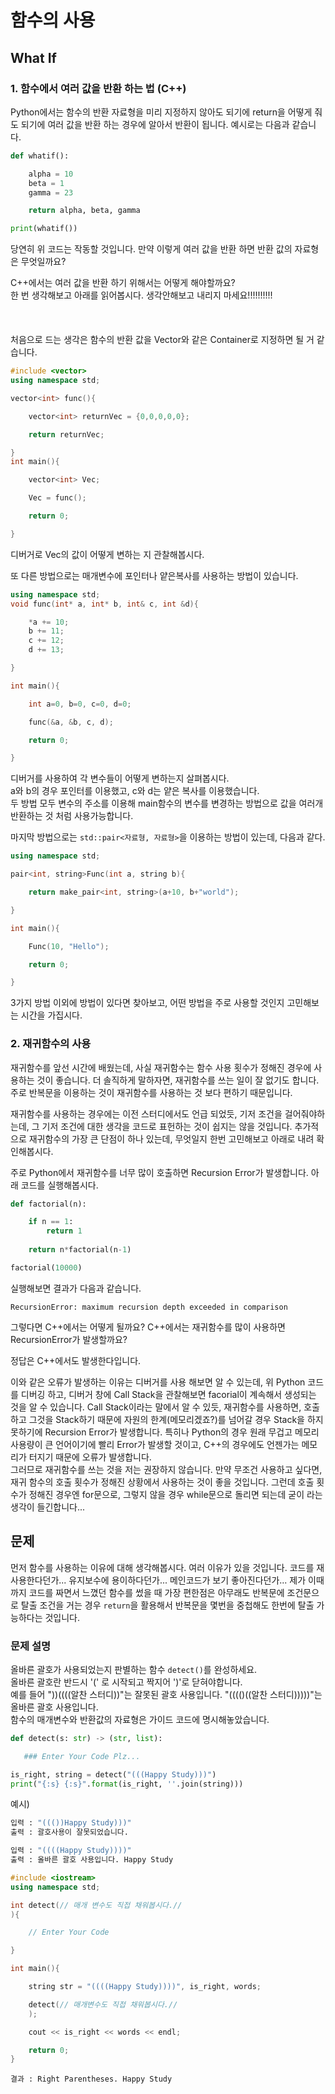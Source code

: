 함수의 사용
====
## What If
### 1. 함수에서 여러 값을 반환 하는 법 (C++)
Python에서는 함수의 반환 자료형을 미리 지정하지 않아도 되기에 return을 어떻게 줘도 되기에 여러 값을 반환 하는 경우에 알아서 반환이 됩니다. 예시로는 다음과 같습니다.<br>

```python
def whatif():

    alpha = 10
    beta = 1
    gamma = 23

    return alpha, beta, gamma

print(whatif())
```

당연히 위 코드는 작동할 것입니다. 만약 이렇게 여러 값을 반환 하면 반환 값의 자료형은 무엇일까요? 

C++에서는 여러 값을 반환 하기 위해서는 어떻게 해야할까요? <br>한 번 생각해보고 아래를 읽어봅시다. 생각안해보고 내리지 마세요!!!!!!!!!!<br><br><br><br>
처음으로 드는 생각은 함수의 반환 값을 Vector와 같은 Container로 지정하면 될 거 같습니다.
```cpp
#include <vector>
using namespace std;

vector<int> func(){

    vector<int> returnVec = {0,0,0,0,0};

    return returnVec;

}
int main(){

    vector<int> Vec;

    Vec = func();

    return 0;

}
```

디버거로 Vec의 값이 어떻게 변하는 지 관찰해봅시다.<br>

또 다른 방법으로는 매개변수에 포인터나 얕은복사를 사용하는 방법이 있습니다.<br>

```cpp
using namespace std;
void func(int* a, int* b, int& c, int &d){

    *a += 10;
    b += 11;
    c += 12;
    d += 13; 

}

int main(){

    int a=0, b=0, c=0, d=0;

    func(&a, &b, c, d);

    return 0;

}
```
디버거를 사용하여 각 변수들이 어떻게 변하는지 살펴봅시다.<br>
a와 b의 경우 포인터를 이용했고, c와 d는 얕은 복사를 이용했습니다.<br>
두 방법 모두 변수의 주소를 이용해 main함수의 변수를 변경하는 방법으로 값을 여러개 반환하는 것 처럼 사용가능합니다.<br>

마지막 방법으로는 ```std::pair<자료형, 자료형>```을 이용하는 방법이 있는데, 다음과 같다.<br>

```cpp
using namespace std;

pair<int, string>Func(int a, string b){

    return make_pair<int, string>(a+10, b+"world");

}

int main(){

    Func(10, "Hello");

    return 0;

}
```
3가지 방법 이외에 방법이 있다면 찾아보고, 어떤 방법을 주로 사용할 것인지 고민해보는 시간을 가집시다.

### 2. 재귀함수의 사용
재귀함수를 앞선 시간에 배웠는데, 사실 재귀함수는 함수 사용 횟수가 정해진 경우에 사용하는 것이 좋습니다. 더 솔직하게 말하자면, 재귀함수를 쓰는 일이 잘 없기도 합니다. 주로 반복문을 이용하는 것이 재귀함수를 사용하는 것 보다 편하기 때문입니다.<br>

재귀함수를 사용하는 경우에는 이전 스터디에서도 언급 되었듯, 기저 조건을 걸어줘야하는데, 그 기저 조건에 대한 생각을 코드로 표헌하는 것이 쉽지는 않을 것입니다. 추가적으로 재귀함수의 가장 큰 단점이 하나 있는데, 무엇일지 한번 고민해보고 아래로 내려 확인해봅시다.<br>

주로 Python에서 재귀함수를 너무 많이 호출하면 Recursion Error가 발생합니다. 아래 코드를 실행해봅시다.
```python
def factorial(n):

    if n == 1:
        return 1
    
    return n*factorial(n-1)

factorial(10000)
```
실행해보면 결과가 다음과 같습니다.
```
RecursionError: maximum recursion depth exceeded in comparison
```

그렇다면 C++에서는 어떻게 될까요? C++에서는 재귀함수를 많이 사용하면 RecursionError가 발생할까요?<br>

정답은 C++에서도 발생한다입니다.

이와 같은 오류가 발생하는 이유는 디버거를 사용 해보면 알 수  있는데, 위 Python 코드를 디버깅 하고, 디버거 창에 Call Stack을 관찰해보면 facorial이 계속해서 생성되는 것을 알 수 있습니다. Call Stack이라는 말에서 알 수 있듯, 재귀함수를 사용하면, 호출하고 그것을 Stack하기 때문에 자원의 한계(메모리겠죠?)를 넘어갈 경우 Stack을 하지 못하기에 Recursion Error가 발생합니다. 특히나 Python의 경우 원래 무겁고 메모리 사용량이 큰 언어이기에 빨리 Error가 발생할 것이고, C++의 경우에도 언젠가는 메모리가 터지기 때문에 오류가 발생합니다.<br>
그러므로 재귀함수를 쓰는 것을 저는 권장하지 않습니다. 만약 무조건 사용하고 싶다면, 재귀 함수의 호출 횟수가 정해진 상황에서 사용하는 것이 좋을 것입니다. 그런데 호출 횟수가 정해진 경우엔 for문으로, 그렇지 않을 경우 while문으로 돌리면 되는데 굳이 라는 생각이 들긴합니다...

## 문제

먼저 함수를 사용하는 이유에 대해 생각해봅시다. 여러 이유가 있을 것입니다. 코드를 재사용한다던가... 유지보수에 용이하다던가... 메인코드가 보기 좋아진다던가... 제가 이때까지 코드를 짜면서 느꼈던 함수를 썼을 때 가장 편한점은 아무래도 반복문에 조건문으로 탈출 조건을 거는 경우 ```return```을 활용해서 반복문을 몇번을 중첩해도 한번에 탈출 가능하다는 것입니다.<br>

### 문제 설명

올바른 괄호가 사용되었는지 판별하는 함수 ```detect()```를 완성하세요.<br>
올바른 괄호란 반드시 '(' 로 시작되고 짝지어 ')'로 닫혀야합니다.<br>
예를 들어 "))((((알찬 스터디))"는 잘못된 괄호 사용입니다. "(((()((알찬 스터디)))))"는 올바른 괄호 사용입니다.<br>
함수의 매개변수와 반환값의 자료형은 가이드 코드에 명시해놓았습니다.

```python
def detect(s: str) -> (str, list):

   ### Enter Your Code Plz...

is_right, string = detect("(((Happy Study)))")
print("{:s} {:s}".format(is_right, ''.join(string)))
```
예시)
```python
입력 : "((())Happy Study)))"
출력 : 괄호사용이 잘못되었습니다.

입력 : "((((Happy Study))))"
출력 : 올바른 괄호 사용입니다. Happy Study
```

```cpp
#include <iostream>
using namespace std;

int detect(// 매개 변수도 직접 채워봅시다.//
){

    // Enter Your Code

}

int main(){

    string str = "((((Happy Study))))", is_right, words;

    detect(// 매개변수도 직접 채워봅시다.//
    );

    cout << is_right << words << endl;

    return 0;
}
```

```
결과 : Right Parentheses. Happy Study
```
